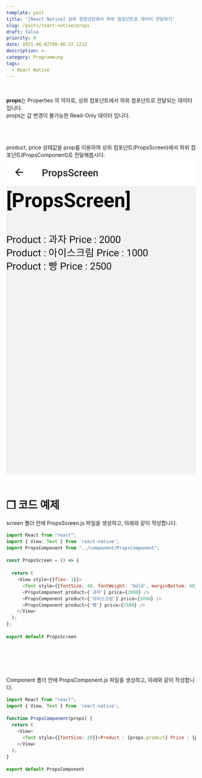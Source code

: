 ```yaml
---
template: post
title: '[React Native] 상위 컴포넌트에서 하위 컴포넌트로 데이터 전달하기'
slug: /posts/react-native/props
draft: false
priority: 0
date: 2021-06-02T00:46:37.121Z
description: >-
category: Programming
tags:
  - React Native
---
```


<br>

**props**는 Properties 의 약자로, 상위 컴포넌트에서 하위 컴포넌트로 전달되는 데이터입니다. 
<br>
props는 값 변경이 불가능한 Read-Only 데이터 입니다.
<br><br><br><br>





product, price 상태값을 prop를 이용하여 상위 컴포넌트(PropsScreen)에서 하위 컴포넌트(PropsComponent)로 전달해봅시다.
![](/media/react-native-props.png)
<br><br>

# **❐ 코드 예제**
screen 폴더 안에 PropsScreen.js 파일을 생성하고, 아래와 같이 작성합니다.
```javascript
import React from "react";
import { View, Text } from 'react-native'; 
import PropsComponent from "../component/PropsComponent";

const PropsScreen = () => {

  return (
    <View style={{flex: 1}}>
      <Text style={{fontSize: 40, fontWeight: 'bold', marginBottom: 40}}>[PropsScreen]</Text>
      <PropsComponent product={'과자'} price={2000} />
      <PropsComponent product={'아이스크림'} price={1000} />
      <PropsComponent product={'빵'} price={2500} />
    </View>
  );
};

export default PropsScreen
```
<br><br><br><br>




Component 폴더 안에 PropsComponent.js 파일을 생성하고, 아래와 같이 작성합니다.
```javascript
import React from "react";
import { View, Text } from 'react-native'; 

function PropsComponent(props) {
  return (
    <View>
      <Text style={{fontSize: 20}}>Product : {props.product} Price : {props.price}</Text>
    </View>
  );
}

export default PropsComponent
```
<br><br>